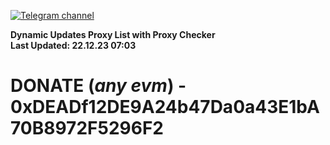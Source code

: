[![Telegram channel](https://img.shields.io/endpoint?url=https://runkit.io/damiankrawczyk/telegram-badge/branches/master?url=https://t.me/n4z4v0d)](https://t.me/n4z4v0d) 

**Dynamic Updates Proxy List with Proxy Checker**  
**Last Updated: 22.12.23 07:03**

# DONATE (_any evm_) - 0xDEADf12DE9A24b47Da0a43E1bA70B8972F5296F2
